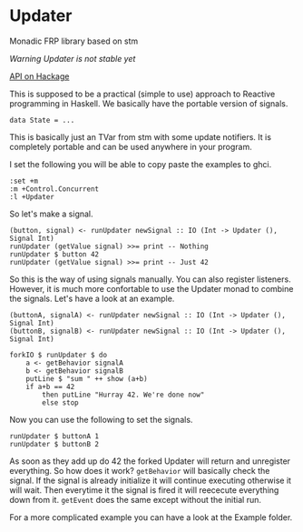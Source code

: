 # Updater
Monadic FRP library based on stm

*Warning Updater is not stable yet*

[API on Hackage](http://hackage.haskell.org/package/Updater)

This is supposed to be a practical (simple to use) approach to Reactive programming in Haskell.
We basically have the portable version of signals.

    data State = ...

This is basically just an TVar from stm with some update notifiers.
It is completely portable and can be used anywhere in your program.

I set the following you will be able to copy paste the examples to ghci.

    :set +m
    :m +Control.Concurrent
    :l +Updater

So let's make a signal.

    (button, signal) <- runUpdater newSignal :: IO (Int -> Updater (), Signal Int)
    runUpdater (getValue signal) >>= print -- Nothing
    runUpdater $ button 42
    runUpdater (getValue signal) >>= print -- Just 42
    

So this is the way of using signals manually.
You can also register listeners.
However, it is much more confortable to use the Updater monad to combine the signals.
Let's have a look at an example.

    (buttonA, signalA) <- runUpdater newSignal :: IO (Int -> Updater (), Signal Int)
    (buttonB, signalB) <- runUpdater newSignal :: IO (Int -> Updater (), Signal Int)
    
    forkIO $ runUpdater $ do
        a <- getBehavior signalA
        b <- getBehavior signalB
        putLine $ "sum " ++ show (a+b)
        if a+b == 42
            then putLine "Hurray 42. We're done now"
            else stop
    
Now you can use the following to set the signals.

    runUpdater $ buttonA 1
    runUpdater $ buttonB 2

As soon as they add up do 42 the forked Updater will return and unregister everything.
So how does it work?
`getBehavior` will basically check the signal.
If the signal is already initialize it will continue executing otherwise it will wait.
Then everytime it the signal is fired it will reececute everything down from it.
`getEvent` does the same except without the initial run.

For a more complicated example you can have a look at the Example folder.

    
